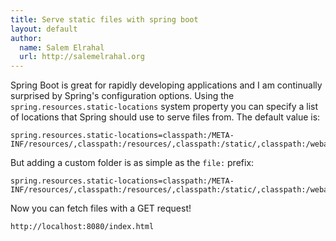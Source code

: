 ```yaml
---
title: Serve static files with spring boot
layout: default
author:
  name: Salem Elrahal
  url: http://salemelrahal.org
---
```


Spring Boot is great for rapidly developing applications and I am continually surprised by Spring's configuration options. Using the `spring.resources.static-locations` system property you can specify a list of locations that Spring should use to serve files from. The default value is:

```properties
spring.resources.static-locations=classpath:/META-INF/resources/,classpath:/resources/,classpath:/static/,classpath:/webapp/,classpath:/public/
```

But adding a custom folder is as simple as the `file:` prefix:

```properties
spring.resources.static-locations=classpath:/META-INF/resources/,classpath:/resources/,classpath:/static/,classpath:/webapp/,classpath:/public/,file:/var/www/
```

Now you can fetch files with a GET request!

`http://localhost:8080/index.html`
